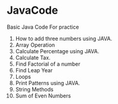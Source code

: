 # JavaCode
Basic Java Code For practice
1. How to add three numbers using JAVA.
2. Array Operation
3. Calculate Percentage using JAVA.
4. Calculate Tax.
5. Find Factorial of a number
6. Find Leap Year
7. Loops
8. Print Patterns using JAVA.
9. String Methods
10. Sum of Even Numbers
